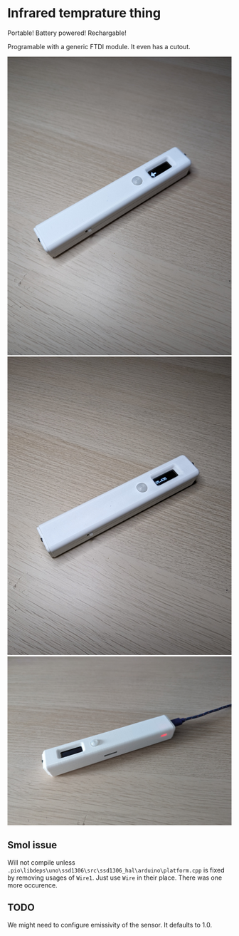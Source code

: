 # Infrared temprature thing

Portable! Battery powered! Rechargable!

Programable with a generic FTDI module. It even has a cutout.

![image](on.jpg)
![image](done.jpg)
![image](charging.jpg)

## Smol issue

Will not compile unless `.pio\libdeps\uno\ssd1306\src\ssd1306_hal\arduino\platform.cpp` is fixed by removing usages of `Wire1`. Just use `Wire` in their place. There was one more occurence.

## TODO

We might need to configure emissivity of the sensor. It defaults to 1.0.

